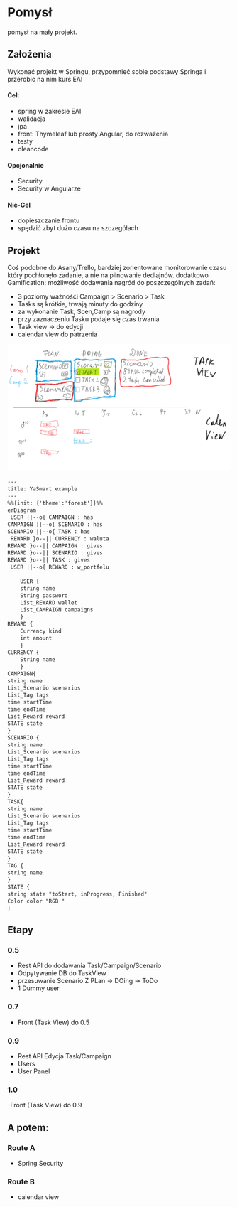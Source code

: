 # Pomysł 
pomysł na mały projekt. 
## Założenia
Wykonać projekt w Springu, przypomnieć sobie podstawy Springa i przerobic na nim kurs EAI
#### Cel:
- spring w zakresie EAI
- walidacja
- jpa
- front: Thymeleaf lub prosty Angular, do rozważenia
- testy
- cleancode
#### Opcjonalnie
- Security
- Security w Angularze
#### Nie-Cel
- dopieszczanie frontu
- spędzić zbyt dużo czasu na szczegółach
## Projekt
Coś podobne do Asany/Trello, bardziej zorientowane monitorowanie czasu który pochłonęło zadanie, a nie na pilnowanie dedlajnów. dodatkowo Gamification: możliwość dodawania nagród do poszczególnych zadań:
- 3 poziomy ważnośći Campaign > Scenario > Task
- Tasks są krótkie, trwają minuty do godziny
- za wykonanie Task, Scen,Camp są nagrody
- przy zaznaczeniu Tasku podaje się czas trwania
- Task view -> do edycji
- calendar view do patrzenia
  
<img src="./yasmart.png">


```mermaid
---
title: YaSmart example
---
%%{init: {'theme':'forest'}}%%
erDiagram
 USER ||--o{ CAMPAIGN : has
CAMPAIGN ||--o{ SCENARIO : has
SCENARIO ||--o{ TASK : has
 REWARD }o--|| CURRENCY : waluta
REWARD }o--|| CAMPAIGN : gives
REWARD }o--|| SCENARIO : gives
REWARD }o--|| TASK : gives
 USER ||--o{ REWARD : w_portfelu

    USER {
    string name
    String password
    List_REWARD wallet
    List_CAMPAIGN campaigns    
    }
REWARD {
    Currency kind
    int amount
    }
CURRENCY {
    String name
    }
CAMPAIGN{
string name
List_Scenario scenarios
List_Tag tags
time startTime
time endTime
List_Reward reward
STATE state
}
SCENARIO {
string name
List_Scenario scenarios
List_Tag tags
time startTime
time endTime
List_Reward reward
STATE state
}
TASK{
string name
List_Scenario scenarios
List_Tag tags
time startTime
time endTime
List_Reward reward
STATE state
}
TAG {
string name
}
STATE {
string state "toStart, inProgress, Finished"
Color color "RGB "
}

```

## Etapy
### 0.5
- Rest API do dodawania Task/Campaign/Scenario
- Odpytywanie DB do TaskView
- przesuwanie Scenario Z PLan -> DOing -> ToDo
- 1 Dummy user

### 0.7
- Front (Task View) do 0.5
  
### 0.9
- Rest API Edycja Task/Campaign
- Users
- User Panel

### 1.0
-Front  (Task View) do 0.9

## A potem:
### Route A
- Spring Security

### Route B
- calendar view
  
